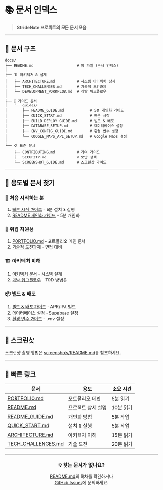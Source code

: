 # 📚 문서 인덱스

> **StrideNote 프로젝트의 모든 문서 모음**

---

## 📂 문서 구조

```
docs/
├── README.md                    # 이 파일 (문서 인덱스)
│
├── 🏗 아키텍처 & 설계
│   ├── ARCHITECTURE.md          # 시스템 아키텍처 상세
│   ├── TECH_CHALLENGES.md       # 기술적 도전과제
│   └── DEVELOPMENT_WORKFLOW.md  # 개발 워크플로우
│
├── 📖 가이드 문서
│   └── guides/
│       ├── README_GUIDE.md            # 5분 개인화 가이드
│       ├── QUICK_START.md             # 빠른 시작
│       ├── BUILD_DEPLOY_GUIDE.md      # 빌드 & 배포
│       ├── DATABASE_SETUP.md          # 데이터베이스 설정
│       ├── ENV_CONFIG_GUIDE.md        # 환경 변수 설정
│       └── GOOGLE_MAPS_API_SETUP.md   # Google Maps 설정
│
└── 📋 표준 문서
    ├── CONTRIBUTING.md          # 기여 가이드
    ├── SECURITY.md              # 보안 정책
    └── SCREENSHOT_GUIDE.md      # 스크린샷 가이드
```

---

## 🎯 용도별 문서 찾기

### 🚀 처음 시작하는 분
1. [빠른 시작 가이드](guides/QUICK_START.md) - 5분 설치 & 실행
2. [README 개인화 가이드](guides/README_GUIDE.md) - 5분 개인화

### 💼 취업 지원용
1. [PORTFOLIO.md](../PORTFOLIO.md) - 포트폴리오 메인 문서
2. [기술적 도전과제](TECH_CHALLENGES.md) - 면접 대비

### 🏗 아키텍처 이해
1. [아키텍처 문서](ARCHITECTURE.md) - 시스템 설계
2. [개발 워크플로우](DEVELOPMENT_WORKFLOW.md) - TDD 방법론

### 📦 빌드 & 배포
1. [빌드 & 배포 가이드](guides/BUILD_DEPLOY_GUIDE.md) - APK/IPA 빌드
2. [데이터베이스 설정](guides/DATABASE_SETUP.md) - Supabase 설정
3. [환경 변수 가이드](guides/ENV_CONFIG_GUIDE.md) - .env 설정

---

## 📸 스크린샷

스크린샷 촬영 방법은 [screenshots/README.md](../screenshots/README.md)를 참조하세요.

---

## 🔗 빠른 링크

| 문서 | 용도 | 소요 시간 |
|------|------|-----------|
| [PORTFOLIO.md](../PORTFOLIO.md) | 포트폴리오 메인 | 5분 읽기 |
| [README.md](../README.md) | 프로젝트 상세 설명 | 10분 읽기 |
| [README_GUIDE.md](guides/README_GUIDE.md) | 개인화 방법 | 5분 작업 |
| [QUICK_START.md](guides/QUICK_START.md) | 설치 & 실행 | 5분 작업 |
| [ARCHITECTURE.md](ARCHITECTURE.md) | 아키텍처 이해 | 15분 읽기 |
| [TECH_CHALLENGES.md](TECH_CHALLENGES.md) | 기술 도전 | 20분 읽기 |

---

<div align="center">

### 💡 찾는 문서가 없나요?

[README.md](../README.md)의 목차를 확인하거나  
[GitHub Issues](https://github.com/YOUR_USERNAME/stride-note/issues)에 문의하세요.

</div>

